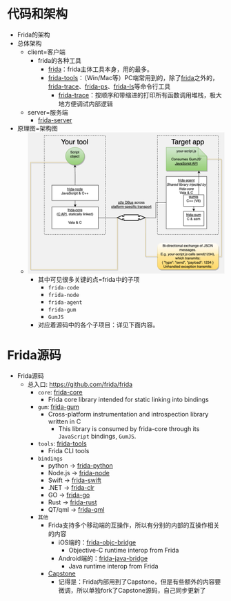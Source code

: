 # 代码和架构

* Frida的架构
 *  总体架构
    * client=客户端
      * frida的各种工具
        * [frida](../use_frida/sub_module/frida.md)：frida主体工具本身，用的最多。
        * [frida-tools](../use_frida/sub_module/frida_tools/README.md)：（Win/Mac等）PC端常用到的，除了[frida](../use_frida/sub_module/frida.md)之外的，[frida-trace](../use_frida/sub_module/frida_tools/frida_trace.md)、[frida-ps](../use_frida/sub_module/frida_tools/frida_ps.md)、[frida-ls](../use_frida/sub_module/frida_tools/frida_ls.md)等命令行工具
          * [frida-trace](../use_frida/sub_module/frida_tools/frida_trace.md)：按顺序和带缩进的打印所有函数调用堆栈，极大地方便调试内部逻辑
    * server=服务端
      * [frida-server](../use_frida/sub_module/frida_server.md)
  * 原理图=架构图
    * ![frida_arch](../assets/img/frida_arch.png)
      * 其中可见很多关键的点=frida中的子项
        * `frida-code`
        * `frida-node`
        * `frida-agent`
        * `frida-gum`
        * `GumJS`
      * 对应着源码中的各个子项目：详见下面内容。

# Frida源码

* Frida源码
  * 总入口: https://github.com/frida/frida
    * `core`: [frida-core](https://github.com/frida/frida-core)
      * Frida core library intended for static linking into bindings
    * `gum`: [frida-gum](https://github.com/frida/frida-gum)
      * Cross-platform instrumentation and introspection library written in C
        * This library is consumed by frida-core through its `JavaScript` bindings, `GumJS`.
    * `tools`: [frida-tools](https://github.com/frida/frida-tools)
      * Frida CLI tools
    * `bindings`
      * python -> [frida-python](https://github.com/frida/frida-python)
      * Node.js -> [frida-node](https://github.com/frida/frida-node)
      * Swift -> [frida-swift](https://github.com/frida/frida-swift)
      * .NET -> [frida-clr](https://github.com/frida/frida-clr)
      * GO -> [frida-go](https://github.com/frida/frida-go)
      * Rust -> [frida-rust](https://github.com/frida/frida-rust)
      * QT/qml -> [frida-qml](https://github.com/frida/frida-qml)
    * `其他`
      * Frida支持多个移动端的互操作，所以有分别的内部的互操作相关的内容
        * iOS端的：[frida-objc-bridge](https://github.com/frida/frida-objc-bridge)
          * Objective-C runtime interop from Frida
        * Android端的：[frida-java-bridge](https://github.com/frida/frida-java-bridge)
          * Java runtime interop from Frida
      * [Capstone](https://github.com/frida/capstone)
        * 记得是：Frida内部用到了Capstone，但是有些额外的内容要微调，所以单独fork了Capstone源码，自己同步更新了
